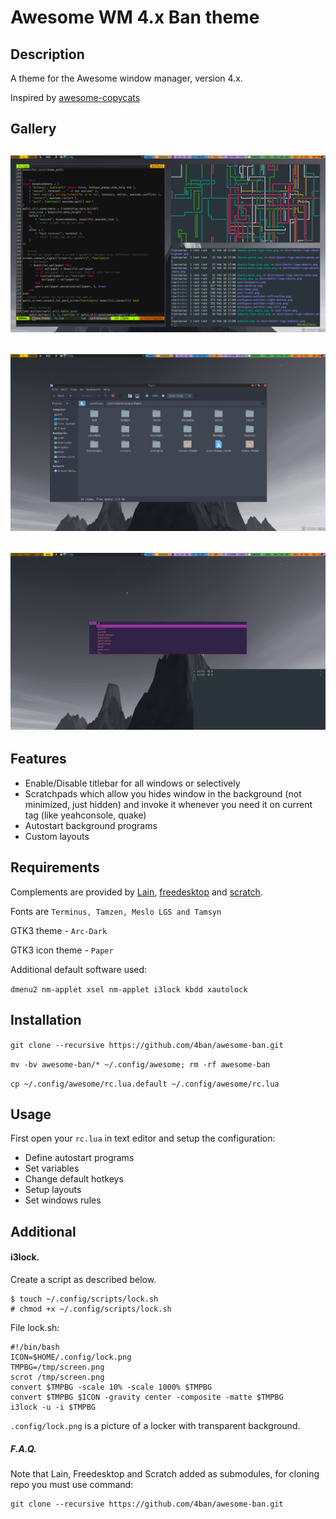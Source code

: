 # Awesome WM 4.x Ban theme

## Description
A theme for the Awesome window manager, version 4.x.

Inspired by [awesome-copycats](https://github.com/lcpz/awesome-copycats)

## Gallery

![](https://github.com/4ban/awesome-ban/raw/master/themes/dark/screenshots/screen1.png)
---

![](https://github.com/4ban/awesome-ban/raw/master/themes/dark/screenshots/screen2.png)
---

![](https://github.com/4ban/awesome-ban/raw/master/themes/dark/screenshots/screen3.png)
---

## Features

* Enable/Disable titlebar for all windows or selectively
* Scratchpads which allow you hides window in the background (not minimized, just hidden) and invoke it whenever you need it on current tag (like yeahconsole, quake)
* Autostart background programs
* Custom layouts

## Requirements
Complements are provided by [Lain](https://github.com/lcpz/lain), [freedesktop](https://github.com/lcpz/freedesktop) and [scratch](https://github.com/proteansec/awesome-scratch).

Fonts are `Terminus, Tamzen, Meslo LGS and Tamsyn`

GTK3 theme - `Arc-Dark`

GTK3 icon theme - `Paper`

Additional default software used:

`dmenu2 nm-applet xsel nm-applet i3lock kbdd xautolock`

## Installation

`git clone --recursive https://github.com/4ban/awesome-ban.git`

`mv -bv awesome-ban/* ~/.config/awesome; rm -rf awesome-ban`

`cp ~/.config/awesome/rc.lua.default ~/.config/awesome/rc.lua`

## Usage

First open your `rc.lua` in text editor and setup the configuration:

* Define autostart programs
* Set variables
* Change default hotkeys
* Setup layouts
* Set windows rules

## Additional

#### i3lock.

Create a script as described below.

```
$ touch ~/.config/scripts/lock.sh
# chmod +x ~/.config/scripts/lock.sh
```

File lock.sh:
```
#!/bin/bash
ICON=$HOME/.config/lock.png
TMPBG=/tmp/screen.png
scrot /tmp/screen.png
convert $TMPBG -scale 10% -scale 1000% $TMPBG
convert $TMPBG $ICON -gravity center -composite -matte $TMPBG
i3lock -u -i $TMPBG
```

`.config/lock.png` is a picture of a locker with transparent background.

##### F.A.Q.

Note that Lain, Freedesktop and Scratch added as submodules, for cloning repo you must use command:
```
git clone --recursive https://github.com/4ban/awesome-ban.git
```
